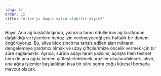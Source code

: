 ```yaml
---
lang: tr
order: 15
title: "olive'yı bugün satın alabilir miyim?"
---
```


Hayır. Ana ağ başlatıldığında, yalnızca tarım ödüllerinin ağ tarafından dağıtıldığı ve işlemlere henüz izin verilmeyeceği çok haftalık bir dönem öngörüyoruz. Bu, olive blok zincirine tahsis edilen alan miktarını dengelemeye yardımcı olmak ve uzay çiftçilerimize öncelik vermek için bir süre sağlamaktır. Ayrıca, sürüm adayı tarım yazılımı, açılışta hem testnet hem de ana ağda hemen çiftleştirilebilecek araziler oluşturabilecek. olive, ana ağda işlemler başladıktan kısa bir süre sonra çoğu küresel borsada mevcut olacak.
